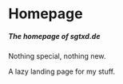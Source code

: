 # Homepage

##### The homepage of sgtxd.de

Nothing special, nothing new. 

A lazy landing page for my stuff.
